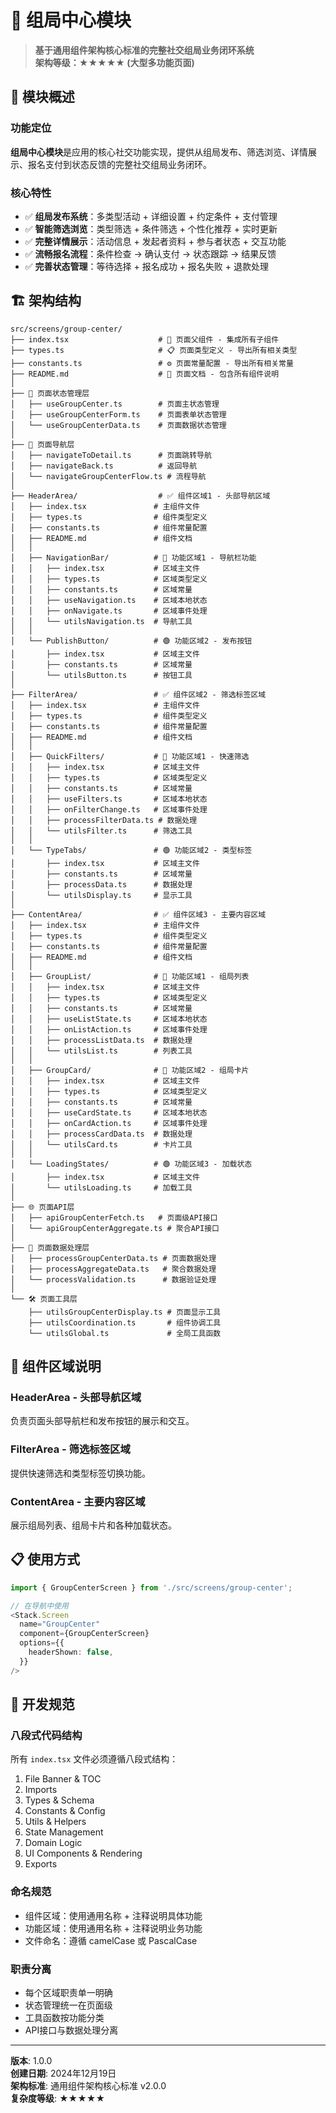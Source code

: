 # 🎯 组局中心模块

> **基于通用组件架构核心标准的完整社交组局业务闭环系统**  
> **架构等级：★★★★★ (大型多功能页面)**

## 📖 模块概述

### 功能定位
**组局中心模块**是应用的核心社交功能实现，提供从组局发布、筛选浏览、详情展示、报名支付到状态反馈的完整社交组局业务闭环。

### 核心特性
- ✅ **组局发布系统**：多类型活动 + 详细设置 + 约定条件 + 支付管理
- ✅ **智能筛选浏览**：类型筛选 + 条件筛选 + 个性化推荐 + 实时更新
- ✅ **完整详情展示**：活动信息 + 发起者资料 + 参与者状态 + 交互功能
- ✅ **流畅报名流程**：条件检查 → 确认支付 → 状态跟踪 → 结果反馈
- ✅ **完善状态管理**：等待选择 + 报名成功 + 报名失败 + 退款处理

## 🏗️ 架构结构

```
src/screens/group-center/
├── index.tsx                    # 📱 页面父组件 - 集成所有子组件
├── types.ts                     # 📋 页面类型定义 - 导出所有相关类型
├── constants.ts                 # ⚙️ 页面常量配置 - 导出所有相关常量
├── README.md                    # 📖 页面文档 - 包含所有组件说明
│
├── 🔄 页面状态管理层
│   ├── useGroupCenter.ts        # 页面主状态管理
│   ├── useGroupCenterForm.ts    # 页面表单状态管理
│   └── useGroupCenterData.ts    # 页面数据状态管理
│
├── 🧭 页面导航层
│   ├── navigateToDetail.ts      # 页面跳转导航
│   ├── navigateBack.ts          # 返回导航
│   └── navigateGroupCenterFlow.ts # 流程导航
│
├── HeaderArea/                  # ✅ 组件区域1 - 头部导航区域
│   ├── index.tsx               # 主组件文件
│   ├── types.ts                # 组件类型定义
│   ├── constants.ts            # 组件常量配置
│   ├── README.md               # 组件文档
│   │
│   ├── NavigationBar/          # 🔸 功能区域1 - 导航栏功能
│   │   ├── index.tsx           # 区域主文件
│   │   ├── types.ts            # 区域类型定义
│   │   ├── constants.ts        # 区域常量
│   │   ├── useNavigation.ts    # 区域本地状态
│   │   ├── onNavigate.ts       # 区域事件处理
│   │   └── utilsNavigation.ts  # 导航工具
│   │
│   └── PublishButton/          # 🟢 功能区域2 - 发布按钮
│       ├── index.tsx           # 区域主文件
│       ├── constants.ts        # 区域常量
│       └── utilsButton.ts      # 按钮工具
│
├── FilterArea/                 # ✅ 组件区域2 - 筛选标签区域
│   ├── index.tsx               # 主组件文件
│   ├── types.ts                # 组件类型定义
│   ├── constants.ts            # 组件常量配置
│   ├── README.md               # 组件文档
│   │
│   ├── QuickFilters/           # 🔸 功能区域1 - 快速筛选
│   │   ├── index.tsx           # 区域主文件
│   │   ├── types.ts            # 区域类型定义
│   │   ├── constants.ts        # 区域常量
│   │   ├── useFilters.ts       # 区域本地状态
│   │   ├── onFilterChange.ts   # 区域事件处理
│   │   ├── processFilterData.ts # 数据处理
│   │   └── utilsFilter.ts      # 筛选工具
│   │
│   └── TypeTabs/               # 🟢 功能区域2 - 类型标签
│       ├── index.tsx           # 区域主文件
│       ├── constants.ts        # 区域常量
│       ├── processData.ts      # 数据处理
│       └── utilsDisplay.ts     # 显示工具
│
├── ContentArea/                # ✅ 组件区域3 - 主要内容区域
│   ├── index.tsx               # 主组件文件
│   ├── types.ts                # 组件类型定义
│   ├── constants.ts            # 组件常量配置
│   ├── README.md               # 组件文档
│   │
│   ├── GroupList/              # 🔸 功能区域1 - 组局列表
│   │   ├── index.tsx           # 区域主文件
│   │   ├── types.ts            # 区域类型定义
│   │   ├── constants.ts        # 区域常量
│   │   ├── useListState.ts     # 区域本地状态
│   │   ├── onListAction.ts     # 区域事件处理
│   │   ├── processListData.ts  # 数据处理
│   │   └── utilsList.ts        # 列表工具
│   │
│   ├── GroupCard/              # 🔸 功能区域2 - 组局卡片
│   │   ├── index.tsx           # 区域主文件
│   │   ├── types.ts            # 区域类型定义
│   │   ├── constants.ts        # 区域常量
│   │   ├── useCardState.ts     # 区域本地状态
│   │   ├── onCardAction.ts     # 区域事件处理
│   │   ├── processCardData.ts  # 数据处理
│   │   └── utilsCard.ts        # 卡片工具
│   │
│   └── LoadingStates/          # 🟢 功能区域3 - 加载状态
│       ├── index.tsx           # 区域主文件
│       └── utilsLoading.ts     # 加载工具
│
├── 🌐 页面API层
│   ├── apiGroupCenterFetch.ts   # 页面级API接口
│   └── apiGroupCenterAggregate.ts # 聚合API接口
│
├── 🔄 页面数据处理层
│   ├── processGroupCenterData.ts # 页面数据处理
│   ├── processAggregateData.ts   # 聚合数据处理
│   └── processValidation.ts      # 数据验证处理
│
└── 🛠️ 页面工具层
    ├── utilsGroupCenterDisplay.ts # 页面显示工具
    ├── utilsCoordination.ts       # 组件协调工具
    └── utilsGlobal.ts             # 全局工具函数
```

## 🎯 组件区域说明

### HeaderArea - 头部导航区域
负责页面头部导航栏和发布按钮的展示和交互。

### FilterArea - 筛选标签区域  
提供快速筛选和类型标签切换功能。

### ContentArea - 主要内容区域
展示组局列表、组局卡片和各种加载状态。

## 📋 使用方式

```typescript
import { GroupCenterScreen } from './src/screens/group-center';

// 在导航中使用
<Stack.Screen 
  name="GroupCenter" 
  component={GroupCenterScreen}
  options={{
    headerShown: false,
  }}
/>
```

## 🔧 开发规范

### 八段式代码结构
所有 `index.tsx` 文件必须遵循八段式结构：
1. File Banner & TOC
2. Imports  
3. Types & Schema
4. Constants & Config
5. Utils & Helpers
6. State Management
7. Domain Logic  
8. UI Components & Rendering
9. Exports

### 命名规范
- 组件区域：使用通用名称 + 注释说明具体功能
- 功能区域：使用通用名称 + 注释说明业务功能
- 文件命名：遵循 camelCase 或 PascalCase

### 职责分离
- 每个区域职责单一明确
- 状态管理统一在页面级
- 工具函数按功能分类
- API接口与数据处理分离

---

**版本**: 1.0.0  
**创建日期**: 2024年12月19日  
**架构标准**: 通用组件架构核心标准 v2.0.0  
**复杂度等级**: ★★★★★
